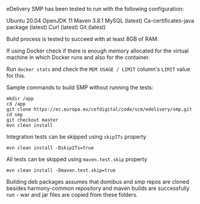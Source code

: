 eDelivery SMP has been tested to run with the following configuration:

Ubuntu 20.04
OpenJDK 11
Maven 3.8.1
MySQL (latest)
Ca-certificates-java package (latest)
Curl (latest)
Git (latest)

Build process is tested to succeed with at least 8GB of RAM.

If using Docker check if there is enough memory allocated for the virtual machine in which Docker runs and also for the container.

Run `docker stats` and check the `MEM USAGE / LIMIT` column's `LIMIT` value for this.

Sample commands to build SMP without running the tests:

```
mkdir /app
cd /app
git clone https://ec.europa.eu/cefdigital/code/scm/edelivery/smp.git
cd smp
git checkout master
mvn clean install
```

Integration tests can be skipped using `skipITs` property

```
mvn clean install -DskipITs=true
```

All tests can be skipped using `maven.test.skip` property

```
mvn clean install -Dmaven.test.skip=true
```

Building deb packages assumes that domibus and smp repos are cloned besides harmony-common repository and maven builds
are successfully run - war and jar files are copied from these folders.